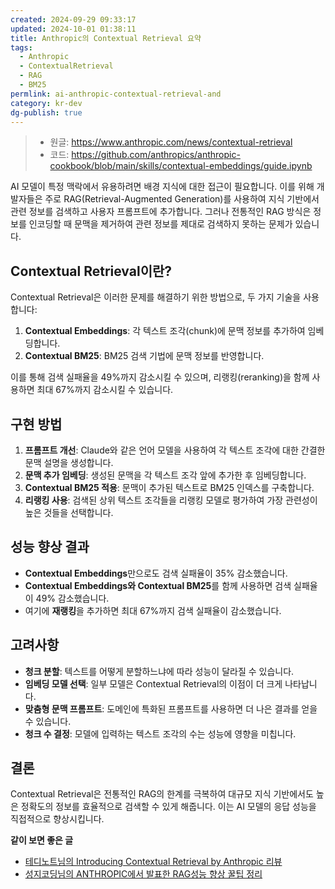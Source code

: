 ```yaml
---
created: 2024-09-29 09:33:17
updated: 2024-10-01 01:38:11
title: Anthropic의 Contextual Retrieval 요약
tags:
  - Anthropic
  - ContextualRetrieval
  - RAG
  - BM25
permlink: ai-anthropic-contextual-retrieval-and
category: kr-dev
dg-publish: true
---
```


> - 원글: https://www.anthropic.com/news/contextual-retrieval
> - 코드: https://github.com/anthropics/anthropic-cookbook/blob/main/skills/contextual-embeddings/guide.ipynb

AI 모델이 특정 맥락에서 유용하려면 배경 지식에 대한 접근이 필요합니다. 이를 위해 개발자들은 주로 RAG(Retrieval-Augmented Generation)를 사용하여 지식 기반에서 관련 정보를 검색하고 사용자 프롬프트에 추가합니다. 그러나 전통적인 RAG 방식은 정보를 인코딩할 때 문맥을 제거하여 관련 정보를 제대로 검색하지 못하는 문제가 있습니다.

## Contextual Retrieval이란?
Contextual Retrieval은 이러한 문제를 해결하기 위한 방법으로, 두 가지 기술을 사용합니다:

1. **Contextual Embeddings**: 각 텍스트 조각(chunk)에 문맥 정보를 추가하여 임베딩합니다.
2. **Contextual BM25**: BM25 검색 기법에 문맥 정보를 반영합니다.

이를 통해 검색 실패율을 49%까지 감소시킬 수 있으며, 리랭킹(reranking)을 함께 사용하면 최대 67%까지 감소시킬 수 있습니다.

## 구현 방법
1. **프롬프트 개선**: Claude와 같은 언어 모델을 사용하여 각 텍스트 조각에 대한 간결한 문맥 설명을 생성합니다.
2. **문맥 추가 임베딩**: 생성된 문맥을 각 텍스트 조각 앞에 추가한 후 임베딩합니다.
3. **Contextual BM25 적용**: 문맥이 추가된 텍스트로 BM25 인덱스를 구축합니다.
4. **리랭킹 사용**: 검색된 상위 텍스트 조각들을 리랭킹 모델로 평가하여 가장 관련성이 높은 것들을 선택합니다.

## 성능 향상 결과
- **Contextual Embeddings**만으로도 검색 실패율이 35% 감소했습니다.
- **Contextual Embeddings와 Contextual BM25**를 함께 사용하면 검색 실패율이 49% 감소했습니다.
- 여기에 **재랭킹**을 추가하면 최대 67%까지 검색 실패율이 감소했습니다.

## 고려사항
- **청크 분할**: 텍스트를 어떻게 분할하느냐에 따라 성능이 달라질 수 있습니다.
- **임베딩 모델 선택**: 일부 모델은 Contextual Retrieval의 이점이 더 크게 나타납니다.
- **맞춤형 문맥 프롬프트**: 도메인에 특화된 프롬프트를 사용하면 더 나은 결과를 얻을 수 있습니다.
- **청크 수 결정**: 모델에 입력하는 텍스트 조각의 수는 성능에 영향을 미칩니다.

## 결론
Contextual Retrieval은 전통적인 RAG의 한계를 극복하여 대규모 지식 기반에서도 높은 정확도의 정보를 효율적으로 검색할 수 있게 해줍니다. 이는 AI 모델의 응답 성능을 직접적으로 향상시킵니다.

**같이 보면 좋은 글**
- [테디노트님의 Introducing Contextual Retrieval by Anthropic 리뷰](https://share.note.sx/1mr8qv5w#wgZzT3oyG5INDjghpaxfqBFDvjuc+4/Xz5JCVES/lG0)
- [성지코딩님의 ANTHROPIC에서 발표한 RAG성능 향상 꿀팁 정리](https://sjkoding.tistory.com/97)